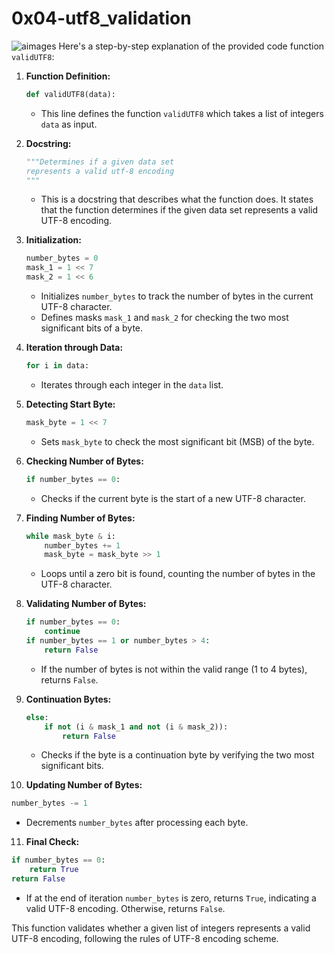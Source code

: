 #  0x04-utf8_validation
![aimages](https://www.ionos.es/digitalguide/fileadmin/DigitalGuide/Teaser/UTF8-t.jpg)
Here's a step-by-step explanation of the provided code function `validUTF8`:

1. **Function Definition:**
   ```python
   def validUTF8(data):
   ```
   - This line defines the function `validUTF8` which takes a list of integers `data` as input.

2. **Docstring:**
   ```python
   """Determines if a given data set
   represents a valid utf-8 encoding
   """
   ```
   - This is a docstring that describes what the function does. It states that the function determines if the given data set represents a valid UTF-8 encoding.

3. **Initialization:**
   ```python
   number_bytes = 0
   mask_1 = 1 << 7
   mask_2 = 1 << 6
   ```
   - Initializes `number_bytes` to track the number of bytes in the current UTF-8 character.
   - Defines masks `mask_1` and `mask_2` for checking the two most significant bits of a byte.

4. **Iteration through Data:**
   ```python
   for i in data:
   ```
   - Iterates through each integer in the `data` list.

5. **Detecting Start Byte:**
   ```python
   mask_byte = 1 << 7
   ```
   - Sets `mask_byte` to check the most significant bit (MSB) of the byte.

6. **Checking Number of Bytes:**
   ```python
   if number_bytes == 0:
   ```
   - Checks if the current byte is the start of a new UTF-8 character.

7. **Finding Number of Bytes:**
   ```python
   while mask_byte & i:
       number_bytes += 1
       mask_byte = mask_byte >> 1
   ```
   - Loops until a zero bit is found, counting the number of bytes in the UTF-8 character.

8. **Validating Number of Bytes:**
   ```python
   if number_bytes == 0:
       continue
   if number_bytes == 1 or number_bytes > 4:
       return False
   ```
   - If the number of bytes is not within the valid range (1 to 4 bytes), returns `False`.

9. **Continuation Bytes:**
   ```python
   else:
       if not (i & mask_1 and not (i & mask_2)):
           return False
   ```
   - Checks if the byte is a continuation byte by verifying the two most significant bits.

10. **Updating Number of Bytes:**
   ```python
   number_bytes -= 1
   ```
   - Decrements `number_bytes` after processing each byte.

11. **Final Check:**
   ```python
   if number_bytes == 0:
       return True
   return False
   ```
   - If at the end of iteration `number_bytes` is zero, returns `True`, indicating a valid UTF-8 encoding. Otherwise, returns `False`.

This function validates whether a given list of integers represents a valid UTF-8 encoding, following the rules of UTF-8 encoding scheme.
